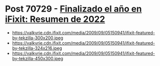 # Post 70729 - [Finalizado el año en iFixit: Resumen de 2022](https://www.ifixit.com/News/70729/finalizado-el-ano-en-ifixit-resumen-de-2022)

- https://valkyrie.cdn.ifixit.com/media/2009/09/05150941/ifixit-featured-by-tekzilla-300x200.jpeg
- https://valkyrie.cdn.ifixit.com/media/2009/09/05150941/ifixit-featured-by-tekzilla-324x216.jpeg
- https://valkyrie.cdn.ifixit.com/media/2009/09/05150941/ifixit-featured-by-tekzilla-450x300.jpeg
